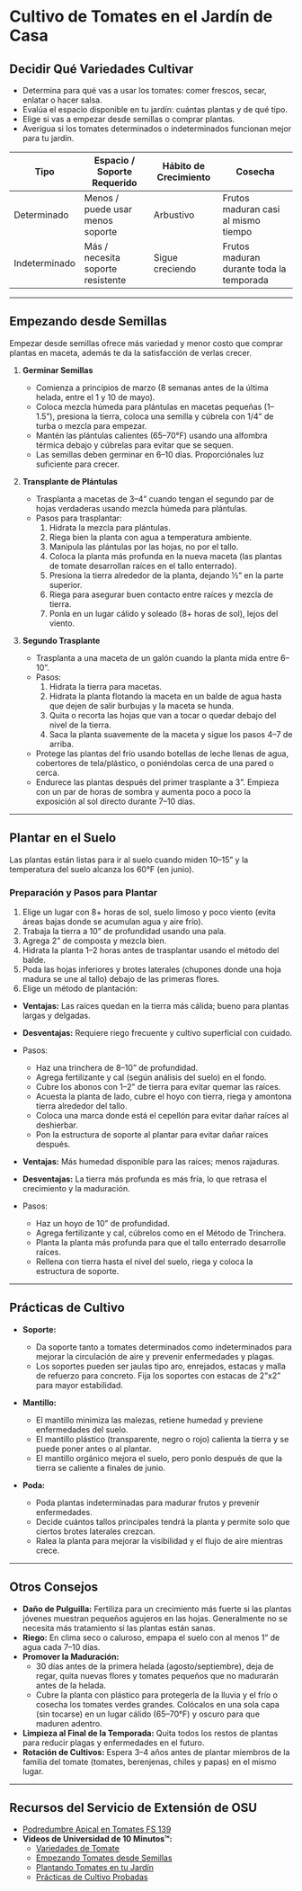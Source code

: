 # Cultivo de Tomates en el Jardín de Casa

## Decidir Qué Variedades Cultivar

- Determina para qué vas a usar los tomates: comer frescos, secar, enlatar o hacer salsa.
- Evalúa el espacio disponible en tu jardín: cuántas plantas y de qué tipo.
- Elige si vas a empezar desde semillas o comprar plantas.
- Averigua si los tomates determinados o indeterminados funcionan mejor para tu jardín.


| Tipo          | Espacio / Soporte Requerido      | Hábito de Crecimiento | Cosecha                           |
|---------------|----------------------------------|----------------------|-----------------------------------|
| Determinado   | Menos / puede usar menos soporte | Arbustivo            | Frutos maduran casi al mismo tiempo|
| Indeterminado | Más / necesita soporte resistente| Sigue creciendo      | Frutos maduran durante toda la temporada |

---

## Empezando desde Semillas

Empezar desde semillas ofrece más variedad y menor costo que comprar plantas en maceta, además te da la satisfacción de verlas crecer.

1. **Germinar Semillas**
   - Comienza a principios de marzo (8 semanas antes de la última helada, entre el 1 y 10 de mayo).
   - Coloca mezcla húmeda para plántulas en macetas pequeñas (1–1.5”), presiona la tierra, coloca una semilla y cúbrela con 1/4” de turba o mezcla para empezar.
   - Mantén las plántulas calientes (65–70°F) usando una alfombra térmica debajo y cúbrelas para evitar que se sequen.
   - Las semillas deben germinar en 6–10 días. Proporciónales luz suficiente para crecer.

2. **Transplante de Plántulas**
   - Trasplanta a macetas de 3–4” cuando tengan el segundo par de hojas verdaderas usando mezcla húmeda para plántulas.
   - Pasos para trasplantar:
     1. Hidrata la mezcla para plántulas.
     2. Riega bien la planta con agua a temperatura ambiente.
     3. Manipula las plántulas por las hojas, no por el tallo.
     4. Coloca la planta más profunda en la nueva maceta (las plantas de tomate desarrollan raíces en el tallo enterrado).
     5. Presiona la tierra alrededor de la planta, dejando ½” en la parte superior.
     6. Riega para asegurar buen contacto entre raíces y mezcla de tierra.
     7. Ponla en un lugar cálido y soleado (8+ horas de sol), lejos del viento.

3. **Segundo Trasplante**
   - Trasplanta a una maceta de un galón cuando la planta mida entre 6–10”.
   - Pasos:
     1. Hidrata la tierra para macetas.
     2. Hidrata la planta flotando la maceta en un balde de agua hasta que dejen de salir burbujas y la maceta se hunda.
     3. Quita o recorta las hojas que van a tocar o quedar debajo del nivel de la tierra.
     4. Saca la planta suavemente de la maceta y sigue los pasos 4–7 de arriba.
   - Protege las plantas del frío usando botellas de leche llenas de agua, cobertores de tela/plástico, o poniéndolas cerca de una pared o cerca.
   - Endurece las plantas después del primer trasplante a 3”. Empieza con un par de horas de sombra y aumenta poco a poco la exposición al sol directo durante 7–10 días.

---

## Plantar en el Suelo

Las plantas están listas para ir al suelo cuando miden 10–15” y la temperatura del suelo alcanza los 60°F (en junio).

### Preparación y Pasos para Plantar

1. Elige un lugar con 8+ horas de sol, suelo limoso y poco viento (evita áreas bajas donde se acumulan agua y aire frío).
2. Trabaja la tierra a 10” de profundidad usando una pala.
3. Agrega 2” de composta y mezcla bien.
4. Hidrata la planta 1–2 horas antes de trasplantar usando el método del balde.
5. Poda las hojas inferiores y brotes laterales (chupones donde una hoja madura se une al tallo) debajo de las primeras flores.
6. Elige un método de plantación:


- **Ventajas:** Las raíces quedan en la tierra más cálida; bueno para plantas largas y delgadas.
- **Desventajas:** Requiere riego frecuente y cultivo superficial con cuidado.
- Pasos:
  - Haz una trinchera de 8–10” de profundidad.
  - Agrega fertilizante y cal (según análisis del suelo) en el fondo.
  - Cubre los abonos con 1–2” de tierra para evitar quemar las raíces.
  - Acuesta la planta de lado, cubre el hoyo con tierra, riega y amontona tierra alrededor del tallo.
  - Coloca una marca donde está el cepellón para evitar dañar raíces al deshierbar.
  - Pon la estructura de soporte al plantar para evitar dañar raíces después.


- **Ventajas:** Más humedad disponible para las raíces; menos rajaduras.
- **Desventajas:** La tierra más profunda es más fría, lo que retrasa el crecimiento y la maduración.
- Pasos:
  - Haz un hoyo de 10” de profundidad.
  - Agrega fertilizante y cal, cúbrelos como en el Método de Trinchera.
  - Planta la planta más profunda para que el tallo enterrado desarrolle raíces.
  - Rellena con tierra hasta el nivel del suelo, riega y coloca la estructura de soporte.

---

## Prácticas de Cultivo

- **Soporte:**
  - Da soporte tanto a tomates determinados como indeterminados para mejorar la circulación de aire y prevenir enfermedades y plagas.
  - Los soportes pueden ser jaulas tipo aro, enrejados, estacas y malla de refuerzo para concreto. Fija los soportes con estacas de 2”x2” para mayor estabilidad.

- **Mantillo:**
  - El mantillo minimiza las malezas, retiene humedad y previene enfermedades del suelo.
  - El mantillo plástico (transparente, negro o rojo) calienta la tierra y se puede poner antes o al plantar.
  - El mantillo orgánico mejora el suelo, pero ponlo después de que la tierra se caliente a finales de junio.

- **Poda:**
  - Poda plantas indeterminadas para madurar frutos y prevenir enfermedades.
  - Decide cuántos tallos principales tendrá la planta y permite solo que ciertos brotes laterales crezcan.
  - Ralea la planta para mejorar la visibilidad y el flujo de aire mientras crece.

---

## Otros Consejos

- **Daño de Pulguilla:** Fertiliza para un crecimiento más fuerte si las plantas jóvenes muestran pequeños agujeros en las hojas. Generalmente no se necesita más tratamiento si las plantas están sanas.
- **Riego:** En clima seco o caluroso, empapa el suelo con al menos 1” de agua cada 7–10 días.
- **Promover la Maduración:**
  - 30 días antes de la primera helada (agosto/septiembre), deja de regar, quita nuevas flores y tomates pequeños que no madurarán antes de la helada.
  - Cubre la planta con plástico para protegerla de la lluvia y el frío o cosecha los tomates verdes grandes. Colócalos en una sola capa (sin tocarse) en un lugar cálido (65–70°F) y oscuro para que maduren adentro.
- **Limpieza al Final de la Temporada:** Quita todos los restos de plantas para reducir plagas y enfermedades en el futuro.
- **Rotación de Cultivos:** Espera 3–4 años antes de plantar miembros de la familia del tomate (tomates, berenjenas, chiles y papas) en el mismo lugar.

---

## Recursos del Servicio de Extensión de OSU

- [Podredumbre Apical en Tomates FS 139](http://catalog.extension.oregonstate.edu/)
- **Videos de Universidad de 10 Minutos™:**
  - [Variedades de Tomate](https://www.youtube.com/watch?v=K0Sl3YWDazo)
  - [Empezando Tomates desde Semillas](https://www.youtube.com/watch?v=Zs0lZNMIuzA)
  - [Plantando Tomates en tu Jardín](https://www.youtube.com/watch?v=Pucpx5fuKdk)
  - [Prácticas de Cultivo Probadas](https://www.youtube.com/watch?v=lpVBg-e_1vE)
